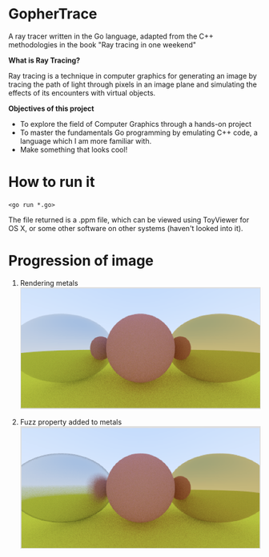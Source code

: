 # GopherTrace
A ray tracer written in the Go language, adapted from the C++ methodologies in the book "Ray tracing in one weekend"

**What is Ray Tracing?**

Ray tracing is a technique in computer graphics for generating an image by tracing the path of light through pixels in an image plane and simulating the effects of its encounters with virtual objects.

**Objectives of this project**

- To explore the field of Computer Graphics through a hands-on project
- To master the fundamentals Go programming by emulating C++ code, a language which I am more familiar with.
- Make something that looks cool!

# How to run it

`<go run *.go>`

The file returned is a .ppm file, which can be viewed using ToyViewer for OS X, or some other software on other systems (haven't looked into it).

# Progression of image

1. Rendering metals
![alt text](https://raw.githubusercontent.com/ashwin9798/Gopher-Trace/master/currentImage.png)

2. Fuzz property added to metals
![alt text](https://raw.githubusercontent.com/ashwin9798/Gopher-Trace/master/image2.png)
